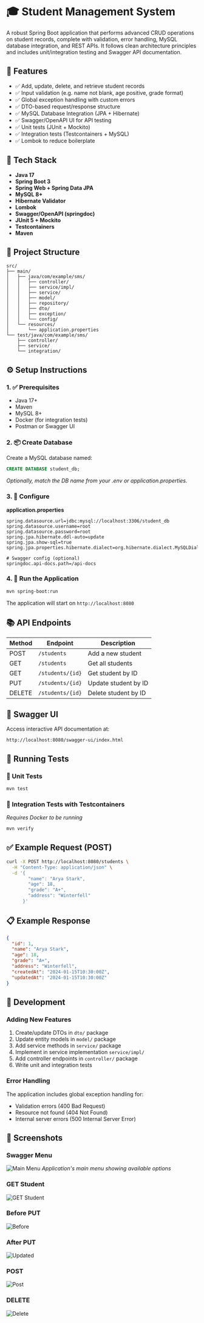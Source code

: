 # 🎓 Student Management System

A robust Spring Boot application that performs advanced CRUD operations on student records, complete with validation, error handling, MySQL database integration, and REST APIs. It follows clean architecture principles and includes unit/integration testing and Swagger API documentation.

## 🚀 Features

- ✅ Add, update, delete, and retrieve student records
- ✅ Input validation (e.g. name not blank, age positive, grade format)
- ✅ Global exception handling with custom errors
- ✅ DTO-based request/response structure
- ✅ MySQL Database Integration (JPA + Hibernate)
- ✅ Swagger/OpenAPI UI for API testing
- ✅ Unit tests (JUnit + Mockito)
- ✅ Integration tests (Testcontainers + MySQL)
- ✅ Lombok to reduce boilerplate

## 🧱 Tech Stack

- **Java 17**
- **Spring Boot 3**
- **Spring Web + Spring Data JPA**
- **MySQL 8+**
- **Hibernate Validator**
- **Lombok**
- **Swagger/OpenAPI (springdoc)**
- **JUnit 5 + Mockito**
- **Testcontainers**
- **Maven**

## 📁 Project Structure

```
src/
├── main/
│   ├── java/com/example/sms/
│   │   ├── controller/
│   │   ├── service/impl/
│   │   ├── service/
│   │   ├── model/
│   │   ├── repository/
│   │   ├── dto/
│   │   ├── exception/
│   │   └── config/
│   └── resources/
│       └── application.properties
└── test/java/com/example/sms/
    ├── controller/
    ├── service/
    └── integration/
```

## ⚙️ Setup Instructions

### 1. ✅ Prerequisites

- Java 17+
- Maven
- MySQL 8+
- Docker (for integration tests)
- Postman or Swagger UI

### 2. 📦 Create Database

Create a MySQL database named:

```sql
CREATE DATABASE student_db;
```

*Optionally, match the DB name from your .env or application.properties.*

### 3. 🧪 Configure

**application.properties**

```properties
spring.datasource.url=jdbc:mysql://localhost:3306/student_db
spring.datasource.username=root
spring.datasource.password=root
spring.jpa.hibernate.ddl-auto=update
spring.jpa.show-sql=true
spring.jpa.properties.hibernate.dialect=org.hibernate.dialect.MySQLDialect

# Swagger config (optional)
springdoc.api-docs.path=/api-docs
```

### 4. 🚀 Run the Application

```bash
mvn spring-boot:run
```

The application will start on `http://localhost:8080`

## 📚 API Endpoints

| **Method** | **Endpoint** | **Description** |
|------------|--------------|-----------------|
| POST | `/students` | Add a new student |
| GET | `/students` | Get all students |
| GET | `/students/{id}` | Get student by ID |
| PUT | `/students/{id}` | Update student by ID |
| DELETE | `/students/{id}` | Delete student by ID |

## 📘 Swagger UI

Access interactive API documentation at:

```
http://localhost:8080/swagger-ui/index.html
```

## 🧪 Running Tests

### 🧪 Unit Tests

```bash
mvn test
```

### 🧪 Integration Tests with Testcontainers

*Requires Docker to be running*

```bash
mvn verify
```

## ✅ Example Request (POST)

```bash
curl -X POST http://localhost:8080/students \
  -H "Content-Type: application/json" \
  -d '{
        "name": "Arya Stark",
        "age": 18,
        "grade": "A+",
        "address": "Winterfell"
      }'
```

## 📋 Example Response

```json
{
  "id": 1,
  "name": "Arya Stark",
  "age": 18,
  "grade": "A+",
  "address": "Winterfell",
  "createdAt": "2024-01-15T10:30:00Z",
  "updatedAt": "2024-01-15T10:30:00Z"
}
```

## 🔧 Development

### Adding New Features

1. Create/update DTOs in `dto/` package
2. Update entity models in `model/` package
3. Add service methods in `service/` package
4. Implement in service implementation `service/impl/`
5. Add controller endpoints in `controller/` package
6. Write unit and integration tests

### Error Handling

The application includes global exception handling for:
- Validation errors (400 Bad Request)
- Resource not found (404 Not Found)
- Internal server errors (500 Internal Server Error)

## 📸 Screenshots

### Swagger Menu
![Main Menu](https://github.com/Omsaib07/JeevLIfeWorks/blob/main/week5/student-management-system/Screenshots/Swagger.png?raw=true)
*Application's main menu showing available options*

### GET Student
![GET Student](https://github.com/Omsaib07/JeevLIfeWorks/blob/main/week5/student-management-system/Screenshots/Get.png?raw=true)


### Before PUT
![Before](https://github.com/Omsaib07/JeevLIfeWorks/blob/main/week5/student-management-system/Screenshots/BeforePut.png?raw=true)


### After PUT
![Updated](https://github.com/Omsaib07/JeevLIfeWorks/blob/main/week5/student-management-system/Screenshots/AfterPut.png?raw=true)


### POST
![Post](https://github.com/Omsaib07/JeevLIfeWorks/blob/main/week5/student-management-system/Screenshots/Post.png?raw=true)

### DELETE
![Delete](https://github.com/Omsaib07/JeevLIfeWorks/blob/main/week5/student-management-system/Screenshots/Delete.png?raw=true)
